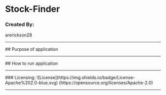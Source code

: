  # Stock-Finder

### Created By:
arerickson28
<hr>
## Purpose of application  
<hr>
## How to run application  
<hr>
### Licensing: 
![License](https://img.shields.io/badge/License-Apache%202.0-blue.svg)  
(https://opensource.org/licenses/Apache-2.0)
<hr>